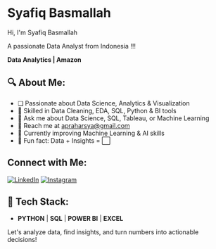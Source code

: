 # Syafiq Basmallah

Hi, I'm Syafiq Basmallah

A passionate Data Analyst from Indonesia !!!

**Data Analytics | Amazon**

## 🔍 About Me:
- ❑ Passionate about Data Science, Analytics & Visualization
- 🌟 Skilled in Data Cleaning, EDA, SQL, Python & BI tools
- 🌟 Ask me about Data Science, SQL, Tableau, or Machine Learning
- 🌟 Reach me at [apraharsya@gmail.com](mailto:apraharsya@gmail.com)
- 🌟 Currently improving Machine Learning & AI skills
- 🌟 Fun fact: Data + Insights = ⬜️

## Connect with Me:

[![LinkedIn](https://img.shields.io/badge/LinkedIn-Connect-blue)](https://www.linkedin.com/in/syafiqb)
[![Instagram](https://img.shields.io/badge/Instagram-Follow-purple)](https://www.instagram.com/Syafiqb__)

## 🐀 Tech Stack:

- **PYTHON** | **SQL** | **POWER BI** | **EXCEL**

Let's analyze data, find insights, and turn numbers into actionable decisions!

